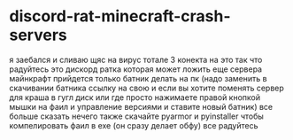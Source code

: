 # discord-rat-minecraft-crash-servers
я заебался и сливаю щяс на вирус тотале 3 конекта на это
так что радуйтесь 
это дискорд ратка которая может ложить еще сервера майнкрафт
прийдется только батник делать на пк (надо заменить в скачивании батника ссылку на свою и если вы хотите поменять сервер для краша в гугл диск или где просто нажимаете правой кнопкой мышки на фаил и управление версиями и ставите новый батник)
все больше сказать нечего
также скачайте pyarmor и pyinstaller
чтобы компелировать фаил в exe (он сразу делает обфу)
все радуйтесь
